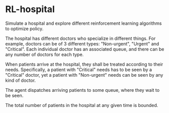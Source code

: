 # RL-hospital

Simulate a hospital and explore different reinforcement learning algorithms to optimize policy.


The hospital has different doctors who specialize in different things.
For example, doctors can be of 3 different types: "Non-urgent", "Urgent" and "Critical".
Each individual doctor has an associated queue, and there can be any number of doctors for each type.

When patients arrive at the hospital, they shall be treated according to their needs.
Specifically, a patient with "Critical" needs has to be seen by a "Critical" doctor, yet a patient with "Non-urgent" needs can be seen by any kind of doctor.

The agent dispatches arriving patients to some queue, where they wait to be seen.

The total number of patients in the hospital at any given time is bounded.
